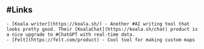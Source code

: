 ## #Links
	- [Koala writer](https://koala.sh/) - Another #AI writing tool that looks pretty good. Their [KoalaChat](https://koala.sh/chat) product is a nice upgrade to #ChatGPT with real-time data.
	- [Felt](https://felt.com/product) - Cool tool for making custom maps